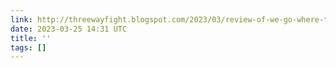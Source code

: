```yaml
---
link: http://threewayfight.blogspot.com/2023/03/review-of-we-go-where-they-go-story-of.html
date: 2023-03-25 14:31 UTC
title: ''
tags: []
---
```



